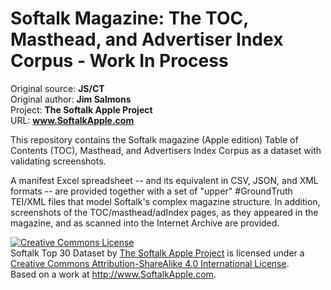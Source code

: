 # Softalk Magazine: The TOC, Masthead, and Advertiser Index Corpus - Work In Process

Original source: **JS/CT** <br />
Original author: **Jim Salmons** <br />
Project: **The Softalk Apple Project** <br />
URL: **www.SoftalkApple.com**

This repository contains the Softalk magazine (Apple edition) Table of Contents (TOC), Masthead, and Advertisers Index Corpus as a dataset with validating screenshots. 

A manifest Excel spreadsheet -- and its equivalent in CSV, JSON, and XML formats -- are provided together with a set of "upper" #GroundTruth TEI/XML files that model Softalk's complex magazine structure. In addition, screenshots of the TOC/masthead/adIndex pages, as they appeared in the magazine, and as scanned into the Internet Archive are provided.

<a rel="license" href="http://creativecommons.org/licenses/by-sa/4.0/"><img alt="Creative Commons License" style="border-width:0" src="https://i.creativecommons.org/l/by-sa/4.0/88x31.png" /></a><br /><span xmlns:dct="http://purl.org/dc/terms/" property="dct:title">Softalk Top 30 Dataset</span> by <a xmlns:cc="http://creativecommons.org/ns#" href="http://www.SoftalkApple.com" property="cc:attributionName" rel="cc:attributionURL">The Softalk Apple Project</a> is licensed under a <a rel="license" href="http://creativecommons.org/licenses/by-sa/4.0/">Creative Commons Attribution-ShareAlike 4.0 International License</a>.<br />Based on a work at <a xmlns:dct="http://purl.org/dc/terms/" href="http://www.SoftalkApple.com" rel="dct:source">http://www.SoftalkApple.com</a>.

